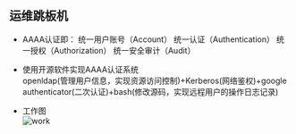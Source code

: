 ## 运维跳板机  
* AAAA认证即：
  统一用户账号（Account）
  统一认证（Authentication）
  统一授权（Authorization）
  统一安全审计（Audit）  

* 使用开源软件实现AAAA认证系统  
openldap(管理用户信息，实现资源访问控制)+Kerberos(网络鉴权)+google authenticator(二次认证)+bash(修改源码，实现远程用户的操作日志记录)  

* 工作图  
![work](https://github.com/yotoobo/linux/blob/master/openldap%2BKerberos%2Bgoogle/2014052615432386.jpg)  


